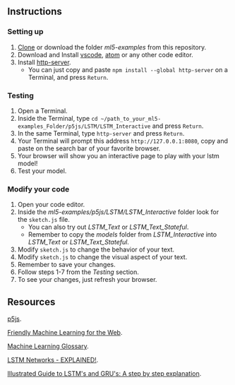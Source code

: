 ## Instructions

### Setting up 
1. [Clone](https://docs.github.com/en/free-pro-team@latest/github/creating-cloning-and-archiving-repositories/cloning-a-repository) or download the folder *ml5-examples* from this repository. 
2. Download and Install [vscode](https://code.visualstudio.com/download), [atom](https://atom.io/) or any other code editor.
3. Install [http-server](https://www.npmjs.com/package/http-server).
   - You can just copy and paste ```npm install --global http-server``` on a Terminal, and press ```Return```.

### Testing
1. Open a Terminal.
2. Inside the Terminal, type ```cd ~/path_to_your_ml5-examples_Folder/p5js/LSTM/LSTM_Interactive``` and press ```Return```.
4. In the same Terminal, type ```http-server``` and press ```Return```.
5. Your Terminal will prompt this address ```http://127.0.0.1:8080```, copy and paste on the search bar of your favorite browser.
6. Your browser will show you an interactive page to play with your lstm model!
7. Test your model.

### Modify your code
1. Open your code editor.
2. Inside the *ml5-examples/p5js/LSTM/LSTM_Interactive* folder look for the ```sketch.js``` file.
   - You can also try out *LSTM_Text* or *LSTM_Text_Stateful*.
   - Remember to copy the *models* folder from *LSTM_Interactive* into *LSTM_Text* or *LSTM_Text_Stateful*.
3. Modify ```sketch.js``` to change the behavior of your text.
4. Modify ```sketch.js``` to change the visual aspect of your text.
5. Remember to save your changes.
6. Follow steps 1-7 from the *Testing* section.
7. To see your changes, just refresh your browser.


## Resources
[p5js](https://p5js.org/).

[Friendly Machine Learning for the Web](https://ml5js.org/).

[Machine Learning Glossary](https://developers.google.com/machine-learning/glossary).

[LSTM Networks - EXPLAINED!](https://www.youtube.com/watch?v=QciIcRxJvsM&t=19s&ab_channel=CodeEmporium).

[Illustrated Guide to LSTM's and GRU's: A step by step explanation](https://www.youtube.com/watch?v=8HyCNIVRbSU&t=283s&ab_channel=TheA.I.Hacker-MichaelPhi).

 


